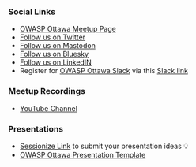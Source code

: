 ### Social Links
* [OWASP Ottawa Meetup Page](https://www.meetup.com/OWASP-Ottawa/)
* [Follow us on Twitter](https://twitter.com/OWASP_Ottawa)
* [Follow us on Mastodon](https://infosec.exchange/@OWASP_Ottawa)
* [Follow us on Bluesky](https://bsky.app/profile/owaspottawa.bsky.social)
* [Follow us on LinkedIN](https://www.linkedin.com/company/owasp-ottawa)
* Register for [OWASP Ottawa Slack](https://owaspottawa.slack.com/) via this [Slack link](https://join.slack.com/t/owaspottawa/shared_invite/zt-1to3abst2-uDTXE_jEp_ywp0H7fP2Lbw)
  
### Meetup Recordings
* [YouTube Channel](https://www.youtube.com/@OWASP_Ottawa)

### Presentations
* [Sessionize Link](https://sessionize.com/owasp-ottawa-continuous-call-for-speakers2023/) to submit your presentation ideas &#128161; 
* [OWASP Ottawa Presentation Template](assets/images/OWASP%20Ottawa%20Template-2021.pptx)
